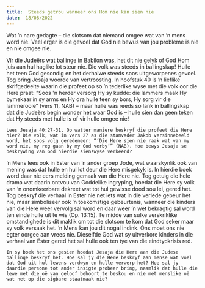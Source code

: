 ```yaml
---
title:  Steeds getrou wanneer ons Hom nie kan sien nie
date:  18/08/2022
---
```


Wat ’n nare gedagte – die slotsom dat niemand omgee wat van ’n mens word nie. Veel erger is die gevoel dat God nie bewus van jou probleme is nie en nie omgee nie.

Vir die Judeërs wat ballinge in Babilon was, het dit nie gelyk of God Hom juis aan hul haglike lot steur nie. Die volk was steeds in ballingskap! Hulle het teen God gesondig en het derhalwe steeds soos uitgeworpenes gevoel. Tog bring Jesaja woorde van vertroosting. In hoofstuk 40 is ’n lieflike skrifgedeelte waarin die profeet op so ’n tederlike wyse met die volk oor die Here praat: “Soos 'n herder versorg Hy sy kudde: die lammers maak Hy bymekaar in sy arms en Hy dra hulle teen sy bors, Hy sorg vir die lammerooie” (vers 11, NAB) – maar hulle was reeds so lank in ballingskap dat die Judeërs begin wonder het waar God is – hulle sien dan geen teken dat Hy steeds met hulle is of vir hulle omgee nie!

`Lees Jesaja 40:27-31. Op watter maniere beskryf die profeet die Here hier? Die volk, wat in vers 27 as die stamvader Jakob versinnebeeld word, het soos volg geredeneer: “‘Die Here sien nie raak wat van my word nie, my reg gaan by my God verby’” (NAB). Hoe bewys Jesaja se beskrywing van God hierdie sienswyse verkeerd?`

’n Mens lees ook in Ester van ’n ander groep Jode, wat waarskynlik ook van mening was dat hulle en hul lot deur die Here misgekyk is. In hierdie boek word daar nie eers melding gemaak van die Here nie. Tog getuig die hele drama wat daarin ontvou van Goddelike ingryping, hoedat die Here sy volk van ’n onomkeerbare dekreet wat tot hul gewisse dood sou lei, gered het. Tog beskryf die verhaal in Ester nie net iets wat in die verlede gebeur het nie, maar simboliseer ook ’n toekomstige gebeurtenis, wanneer die kinders van die Here weer vervolg sal word en daar weer ’n wet bekragtig sal word ten einde hulle uit te wis (Op. 13:15). Te midde van sulke verskriklike omstandighede is dit maklik om tot die slotsom te kom dat God seker maar sy volk versaak het. ’n Mens kan jou dit nogal indink. Ons moet ons nie egter oorgee aan vrees nie. Dieselfde God wat sy uitverkore kinders in die verhaal van Ester gered het sal hulle ook ten tye van die eindtydkrisis red.

`In sy boek het ons gesien hoedat Jesaja die Here aan die Judese ballinge beskryf het. Hoe sal jy die Here beskryf aan mense wat voel dat God uit hul lewens verdwyn en hulle verwerp het? Hoe sal jy daardie persone tot ander insigte probeer bring, naamlik dat hulle die lewe met die oë van geloof behoort te beskou en nie met menslike oë wat net op die sigbare staatmaak nie?`